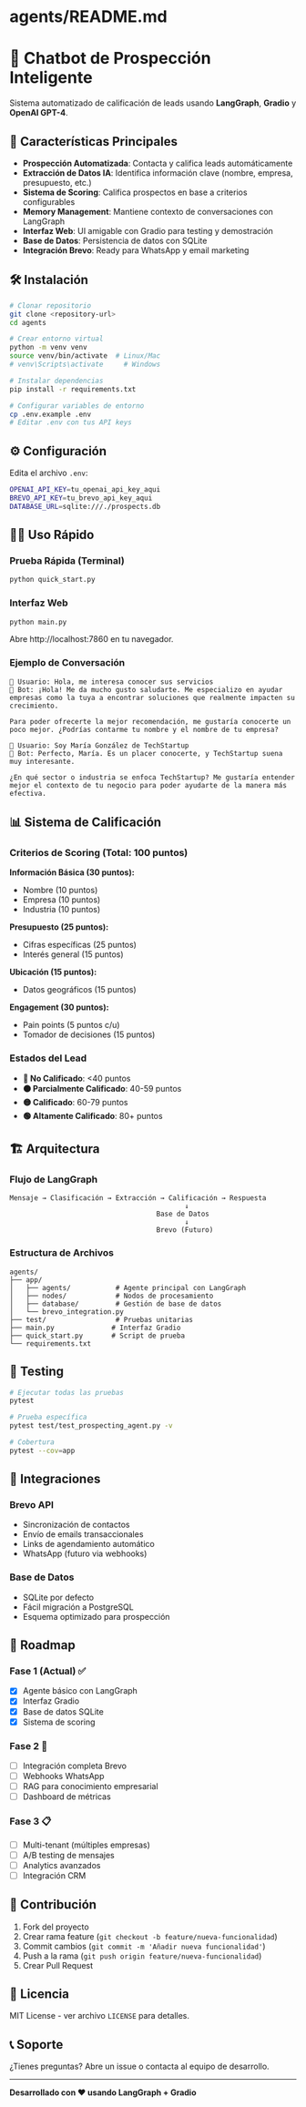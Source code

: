 # agents/README.md
# 🤖 Chatbot de Prospección Inteligente

Sistema automatizado de calificación de leads usando **LangGraph**, **Gradio** y **OpenAI GPT-4**.

## 🚀 Características Principales

- **Prospección Automatizada**: Contacta y califica leads automáticamente
- **Extracción de Datos IA**: Identifica información clave (nombre, empresa, presupuesto, etc.)
- **Sistema de Scoring**: Califica prospectos en base a criterios configurables
- **Memory Management**: Mantiene contexto de conversaciones con LangGraph
- **Interfaz Web**: UI amigable con Gradio para testing y demostración
- **Base de Datos**: Persistencia de datos con SQLite
- **Integración Brevo**: Ready para WhatsApp y email marketing

## 🛠️ Instalación

```bash
# Clonar repositorio
git clone <repository-url>
cd agents

# Crear entorno virtual
python -m venv venv
source venv/bin/activate  # Linux/Mac
# venv\Scripts\activate     # Windows

# Instalar dependencias
pip install -r requirements.txt

# Configurar variables de entorno
cp .env.example .env
# Editar .env con tus API keys
```

## ⚙️ Configuración

Edita el archivo `.env`:

```bash
OPENAI_API_KEY=tu_openai_api_key_aqui
BREVO_API_KEY=tu_brevo_api_key_aqui  
DATABASE_URL=sqlite:///./prospects.db
```

## 🏃‍♂️ Uso Rápido

### Prueba Rápida (Terminal)
```bash
python quick_start.py
```

### Interfaz Web
```bash
python main.py
```
Abre http://localhost:7860 en tu navegador.

### Ejemplo de Conversación

```
👤 Usuario: Hola, me interesa conocer sus servicios
🤖 Bot: ¡Hola! Me da mucho gusto saludarte. Me especializo en ayudar empresas como la tuya a encontrar soluciones que realmente impacten su crecimiento.

Para poder ofrecerte la mejor recomendación, me gustaría conocerte un poco mejor. ¿Podrías contarme tu nombre y el nombre de tu empresa?

👤 Usuario: Soy María González de TechStartup
🤖 Bot: Perfecto, María. Es un placer conocerte, y TechStartup suena muy interesante.

¿En qué sector o industria se enfoca TechStartup? Me gustaría entender mejor el contexto de tu negocio para poder ayudarte de la manera más efectiva.
```

## 📊 Sistema de Calificación

### Criterios de Scoring (Total: 100 puntos)

**Información Básica (30 puntos):**
- Nombre (10 puntos)
- Empresa (10 puntos)  
- Industria (10 puntos)

**Presupuesto (25 puntos):**
- Cifras específicas (25 puntos)
- Interés general (15 puntos)

**Ubicación (15 puntos):**
- Datos geográficos (15 puntos)

**Engagement (30 puntos):**
- Pain points (5 puntos c/u)
- Tomador de decisiones (15 puntos)

### Estados del Lead

- **🔴 No Calificado**: <40 puntos
- **🟠 Parcialmente Calificado**: 40-59 puntos  
- **🟡 Calificado**: 60-79 puntos
- **🟢 Altamente Calificado**: 80+ puntos

## 🏗️ Arquitectura

### Flujo de LangGraph

```
Mensaje → Clasificación → Extracción → Calificación → Respuesta
                                           ↓
                                    Base de Datos
                                           ↓  
                                    Brevo (Futuro)
```

### Estructura de Archivos

```
agents/
├── app/
│   ├── agents/           # Agente principal con LangGraph
│   ├── nodes/            # Nodos de procesamiento  
│   ├── database/         # Gestión de base de datos
│   └── brevo_integration.py
├── test/                 # Pruebas unitarias
├── main.py              # Interfaz Gradio
├── quick_start.py       # Script de prueba
└── requirements.txt
```

## 🧪 Testing

```bash
# Ejecutar todas las pruebas
pytest

# Prueba específica
pytest test/test_prospecting_agent.py -v

# Cobertura
pytest --cov=app
```

## 🔌 Integraciones

### Brevo API
- Sincronización de contactos
- Envío de emails transaccionales
- Links de agendamiento automático
- WhatsApp (futuro via webhooks)

### Base de Datos
- SQLite por defecto
- Fácil migración a PostgreSQL
- Esquema optimizado para prospección

## 🚀 Roadmap

### Fase 1 (Actual) ✅
- [x] Agente básico con LangGraph
- [x] Interfaz Gradio
- [x] Base de datos SQLite
- [x] Sistema de scoring

### Fase 2 🔄
- [ ] Integración completa Brevo
- [ ] Webhooks WhatsApp
- [ ] RAG para conocimiento empresarial
- [ ] Dashboard de métricas

### Fase 3 📋
- [ ] Multi-tenant (múltiples empresas)
- [ ] A/B testing de mensajes
- [ ] Analytics avanzados
- [ ] Integración CRM

## 🤝 Contribución

1. Fork del proyecto
2. Crear rama feature (`git checkout -b feature/nueva-funcionalidad`)
3. Commit cambios (`git commit -m 'Añadir nueva funcionalidad'`)
4. Push a la rama (`git push origin feature/nueva-funcionalidad`)
5. Crear Pull Request

## 📄 Licencia

MIT License - ver archivo `LICENSE` para detalles.

## 📞 Soporte

¿Tienes preguntas? Abre un issue o contacta al equipo de desarrollo.

---

**Desarrollado con ❤️ usando LangGraph + Gradio**